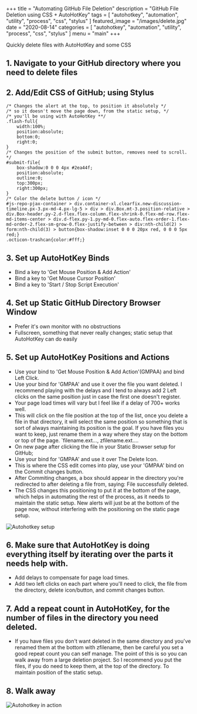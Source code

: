 +++
title = "Automating GitHub File Deletion"
description = "GitHub File Deletion using CSS + AutoHotKey"
tags = [
    "autohotkey",
    "automation",
    "utility",
    "process",
    "css",
    "stylus"
]
featured_image = "/images/delete.jpg"
date = "2020-08-14"
categories = [
    "autohotkey",
    "automation",
    "utility",
    "process",
    "css",
    "stylus"
]
menu = "main"
+++


Quickly delete files with AutoHotKey and some CSS

## 1. Navigate to your GitHub directory where you need to delete files
## 2. Add/Edit CSS of GitHub; using Stylus
```
/* Changes the alert at the top, to position it absolutely */
/* so it doesn't move the page down, from the static setup, */
/* you'll be using with AutoHotKey **/
.flash-full{
    width:100%;
    position:absolute;
    bottom:0;
    right:0;    
}
/* Changes the position of the submit button, removes need to scroll. */
#submit-file{
    box-shadow:0 0 0 4px #2ea44f;
    position:absolute;
    outline:0;
    top:300px;
    right:300px;
}
/* Color the delete button / icon */
#js-repo-pjax-container > div.container-xl.clearfix.new-discussion-timeline.px-3.px-md-4.px-lg-5 > div > div.Box.mt-3.position-relative > div.Box-header.py-2.d-flex.flex-column.flex-shrink-0.flex-md-row.flex-md-items-center > div.d-flex.py-1.py-md-0.flex-auto.flex-order-1.flex-md-order-2.flex-sm-grow-0.flex-justify-between > div:nth-child(2) > form:nth-child(3) > button{box-shadow:inset 0 0 0 20px red, 0 0 0 5px red;}
.octicon-trashcan{color:#fff;}

```

## 3. Set up AutoHotKey Binds
- Bind a key to 'Get Mouse Position & Add Action'
- Bind a key to 'Get Mouse Cursor Position'
- Bind a key to 'Start / Stop Script Execution'

## 4. Set up Static GitHub Directory Browser Window
- Prefer it's own monitor with no obstructions
- Fullscreen, something that never really changes; static setup that AutoHotKey can do easily

## 5. Set up AutoHotKey Positions and Actions
- Use your bind to 'Get Mouse Position & Add Action'(GMPAA) and bind Left Click.
- Use your bind for 'GMPAA' and use it over the file you want deleted. I recommend playing with the delays and I tend to always add 2 Left clicks on the same position just in case the first one doesn't register. 
- Your page load times will vary but I feel like if a delay of 700+ works well.
- This will click on the file position at the top of the list, once you delete a file in that directory, it will select the same position so something that is sort of always maintaining its position is the goal. If you have files you want to keep, just rename them in a way where they stay on the bottom or top of the page. `filename.ext..., zfilename.ext....
- On new page after clicking the file in your Static Browser setup for GitHub;
- Use your bind for 'GMPAA' and use it over The Delete Icon.
- This is where the CSS edit comes into play, use your 'GMPAA' bind on the Commit changes button.
- After Commiting changes, a box should appear in the directory you're redirected to after deleting a file from, saying: File successfully deleted.
- The CSS changes this positioning to put it at the bottom of the page, which helps in automating the rest of the process, as it needs to maintain the static setup. New alerts will just be at the bottom of the page now, without interfering with the positioning on the static page setup.

![Autohotkey setup](/images/autohot.png)

## 6. Make sure that AutoHotKey is doing everything itself by iterating over the parts it needs help with.
- Add delays to compensate for page load times.
- Add two left clicks on each part where you'll need to click, the file from the directory, delete icon/button, and commit changes button.

## 7. Add a repeat count in AutoHotKey, for the number of files in the directory you need deleted. 
- If you have files you don't want deleted in the same directory and you've renamed them at the bottom with zfilename, then be careful you set a good repeat count you can self manage. The point of this is so you can walk away from a large deletion project.
So I recommend you put the files, if you do need to keep them, at the top of the directory. To maintain position of the static setup.

## 8. Walk away
![Autohotkey in action](/images/autohotdely.gif)
